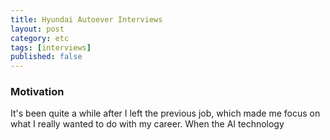 ```yaml
---
title: Hyundai Autoever Interviews
layout: post
category: etc
tags: [interviews]
published: false
---
```


### Motivation

It's been quite a while after I left the previous job, which made me focus on what I really wanted to do with my career. When the AI technology 
